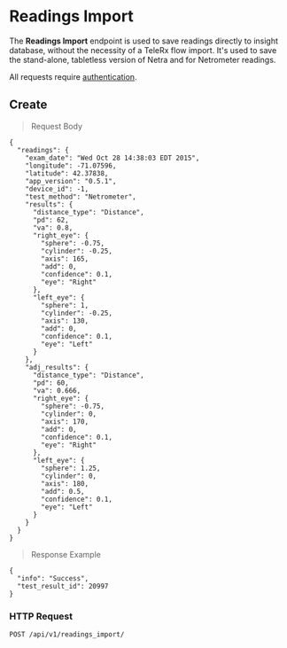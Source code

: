 # Readings Import

The **Readings Import** endpoint is used to save readings directly to insight database, without the necessity of a TeleRx flow import. It's used to save the stand-alone, tabletless version of Netra and for Netrometer readings.

<aside class="warn">
All requests require <a href="#basic-authentication">authentication</a>.
</aside>

## Create

> Request Body

````
{
  "readings": {
    "exam_date": "Wed Oct 28 14:38:03 EDT 2015",
    "longitude": -71.07596,
    "latitude": 42.37838,
    "app_version": "0.5.1",
    "device_id": -1,
    "test_method": "Netrometer",
    "results": {
      "distance_type": "Distance",
      "pd": 62,
      "va": 0.8,
      "right_eye": {
        "sphere": -0.75,
        "cylinder": -0.25,
        "axis": 165,
        "add": 0,
        "confidence": 0.1,
        "eye": "Right"
      },
      "left_eye": {
        "sphere": 1,
        "cylinder": -0.25,
        "axis": 130,
        "add": 0,
        "confidence": 0.1,
        "eye": "Left"
      }
    },
    "adj_results": {
      "distance_type": "Distance",
      "pd": 60,
      "va": 0.666,
      "right_eye": {
        "sphere": -0.75,
        "cylinder": 0,
        "axis": 170,
        "add": 0,
        "confidence": 0.1,
        "eye": "Right"
      },
      "left_eye": {
        "sphere": 1.25,
        "cylinder": 0,
        "axis": 180,
        "add": 0.5,
        "confidence": 0.1,
        "eye": "Left"
      }
    }
  }
}
````

> Response Example 

````
{
  "info": "Success",
  "test_result_id": 20997
}
````

### HTTP Request

`POST /api/v1/readings_import/`
